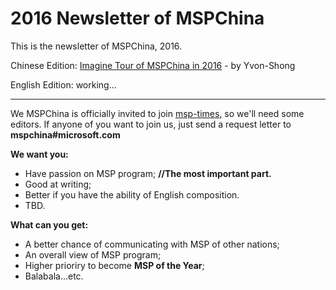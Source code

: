 2016 Newsletter of MSPChina
===

This is the newsletter of MSPChina, 2016.

Chinese Edition: [Imagine Tour of MSPChina in 2016](https://github.com/Yvon-Shong/newsletter/blob/master/issue1/Imagine_Tour_of_MSPChina_in_2016.md) - by Yvon-Shong

English Edition: working...

---

We MSPChina is officially invited to join [msp-times](https://msp-times.net/), so we'll need some editors. If anyone of you want to join us, just send a request letter to **mspchina#microsoft.com**

**We want you:**

- Have passion on MSP program; **//The most important part.**
- Good at writing;
- Better if you have the ability of English composition.
- TBD.

**What can you get:**

- A better chance of communicating with MSP of other nations;
- An overall view of MSP program;
- Higher prioriry to become **MSP of the Year**;
- Balabala...etc.